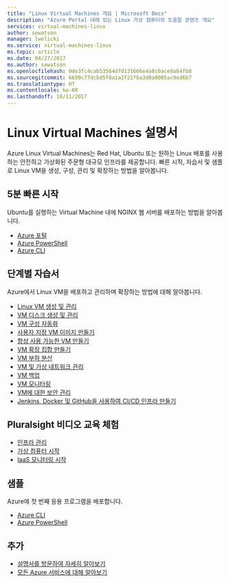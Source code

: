 ```yaml
---
title: "Linux Virtual Machines 개요 | Microsoft Docs"
description: "Azure Portal 내에 있는 Linux 가상 컴퓨터의 도움말 콘텐츠 개요"
services: virtual-machines-linux
author: sewatson
manager: lwelicki
ms.service: virtual-machines-linux
ms.topic: article
ms.date: 04/27/2017
ms.author: sewatson
ms.openlocfilehash: 0de3fc4cab53564d7d131666e4a8c0ace8a64fb8
ms.sourcegitcommit: 6699c77dcbd5f8a1a2f21fba3d0a0005ac9ed6b7
ms.translationtype: HT
ms.contentlocale: ko-KR
ms.lasthandoff: 10/11/2017
---
```

# <a name="linux-virtual-machines-documentation"></a>Linux Virtual Machines 설명서

Azure Linux Virtual Machines는 Red Hat, Ubuntu 또는 원하는 Linux 배포를 사용하는 안전하고 가상화된 주문형 대규모 인프라를 제공합니다. 빠른 시작, 자습서 및 샘플로 Linux VM을 생성, 구성, 관리 및 확장하는 방법을 알아봅니다.

## <a name="5-minute-quickstarts"></a>5분 빠른 시작

Ubuntu를 실행하는 Virtual Machine 내에 NGINX 웹 서버를 배포하는 방법을 알아봅니다.

- [Azure 포털](/azure/virtual-machines/virtual-machines-linux-quick-create-portal?toc=%2fazure%2fvirtual-machines%2flinux%2ftoc.json)
- [Azure PowerShell](/azure/virtual-machines/virtual-machines-linux-quick-create-powershell?toc=%2fazure%2fvirtual-machines%2flinux%2ftoc.json)
- [Azure CLI](/azure/virtual-machines/virtual-machines-linux-quick-create-cli?toc=%2fazure%2fvirtual-machines%2flinux%2ftoc.json)

## <a name="step-by-step-tutorials"></a>단계별 자습서

Azure에서 Linux VM을 배포하고 관리하며 확장하는 방법에 대해 알아봅니다.

- [Linux VM 생성 및 관리](/azure/virtual-machines/linux/tutorial-manage-vm)
- [VM 디스크 생성 및 관리](/azure/virtual-machines/linux/tutorial-manage-disks)
- [VM 구성 자동화](/azure/virtual-machines/linux/tutorial-automate-vm-deployment)
- [사용자 지정 VM 이미지 만들기](/azure/virtual-machines/linux/tutorial-custom-images)
- [항상 사용 가능한 VM 만들기](/azure/virtual-machines/linux/tutorial-availability-sets)
- [VM 확장 집합 만들기](/azure/virtual-machines/linux/tutorial-create-vmss)
- [VM 부하 분산](/azure/virtual-machines/linux/tutorial-load-balancer)
- [VM 및 가상 네트워크 관리](/azure/virtual-machines/linux/tutorial-virtual-network)
- [VM 백업](/azure/virtual-machines/linux/tutorial-backup-vms)
- [VM 모니터링](/azure/virtual-machines/linux/tutorial-monitoring)
- [VM에 대한 보안 관리](/azure/virtual-machines/linux/tutorial-azure-security)
- [Jenkins, Docker 및 GitHub을 사용하여 CI/CD 인프라 만들기](/azure/virtual-machines/linux/tutorial-jenkins-github-docker-cicd)

## <a name="free-pluralsight-video-training"></a>Pluralsight 비디오 교육 체험

- [인프라 관리](https://www.pluralsight.com/courses/managing-infrastructure-microsoft-azure-getting-started?twoid=d6abac77-7dcc-4d33-9e03-f85e78989f02)
- [가상 컴퓨터 시작](https://www.pluralsight.com/courses/azure-vms-getting-started?twoid=d6abac77-7dcc-4d33-9e03-f85e78989f02)
- [IaaS 모니터링 시작](https://www.pluralsight.com/courses/azure-iaas-monitoring-management-getting-started?twoid=d6abac77-7dcc-4d33-9e03-f85e78989f02")

## <a name="samples"></a>샘플 

Azure에 첫 번째 응용 프로그램을 배포합니다.

- [Azure CLI](/azure/virtual-machines/virtual-machines-linux-cli-samples)
- [Azure PowerShell](/azure/virtual-machines/virtual-machines-linux-powershell-samples)

## <a name="more"></a>추가

- [설명서를 방문하여 자세히 알아보기](/azure/virtual-machines/linux/index)
- [모든 Azure 서비스에 대해 알아보기](https://aka.ms/j3wr7y)